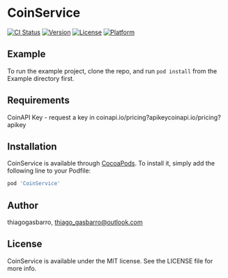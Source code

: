# CoinService

[![CI Status](https://img.shields.io/travis/thiagogasbarro/CoinService.svg?style=flat)](https://travis-ci.org/thiagogasbarro/CoinService)
[![Version](https://img.shields.io/cocoapods/v/CoinService.svg?style=flat)](https://cocoapods.org/pods/CoinService)
[![License](https://img.shields.io/cocoapods/l/CoinService.svg?style=flat)](https://cocoapods.org/pods/CoinService)
[![Platform](https://img.shields.io/cocoapods/p/CoinService.svg?style=flat)](https://cocoapods.org/pods/CoinService)

## Example

To run the example project, clone the repo, and run `pod install` from the Example directory first.

## Requirements
 CoinAPI Key - request a key in coinapi.io/pricing?apikeycoinapi.io/pricing?apikey
 
## Installation

CoinService is available through [CocoaPods](https://cocoapods.org). To install
it, simply add the following line to your Podfile:



```ruby
pod 'CoinService'
```

## Author

thiagogasbarro, thiago_gasbarro@outlook.com

## License

CoinService is available under the MIT license. See the LICENSE file for more info.
